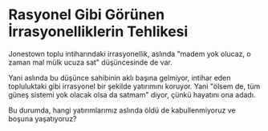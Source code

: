 # Rasyonel Gibi Görünen İrrasyonelliklerin Tehlikesi

Jonestown toplu intiharındaki irrasyonellik, aslında "madem yok olucaz, o zaman
mal mülk ucuza sat" düşüncesinde de var.

Yani aslında bu düşünce sahibinin aklı başına gelmiyor, intihar eden
topluluktaki gibi irrasyonel bir şekilde yatırımını koruyor. Yani "ölsem de, tüm
güneş sistemi yok olacak olsa da satmam" diyor, çünkü hayatını ona adadı.

Bu durumda, hangi yatırımlarımız aslında öldü de kabullenmiyoruz ve boşuna
yaşatıyoruz?
